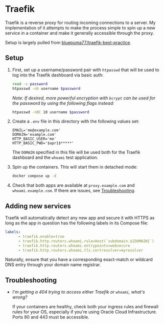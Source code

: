 # Traefik

Traefik is a reverse proxy for routing incoming connections to a server. My implementation of it attempts to make the process simple to spin up a new service in a container and make it generally accessible through the proxy.

Setup is largely pulled from [bluepuma77/traefik-best-practice](https://github.com/bluepuma77/traefik-best-practice/blob/main/docker-traefik-dashboard-letsencrypt/).

## Setup

1) First, set up a username/password pair with `htpasswd` that will be used to log into the Traefik dashboard via basic auth:

    ```bash
    read -s password
    htpasswd -nb username $password
    ```

    *Note: If desired, more powerful encryption with `bcrypt` can be used for the password by using the following flags instead:*

    ```bash
    htpasswd -nBC 10 username $password
    ```

2) Create a `.env` file in this directory with the following values set:

    ```env
    EMAIL='me@example.com'
    DOMAIN='example.com'
    HTTP_BASIC_USER='me'
    HTTP_BASIC_PWD='$apr1$*****'
    ```

    The `DOMAIN` specified in this file will be used both for the Traefik dashboard and the `whoami` test application.

3) Spin up the containers. This will start them in detached mode:

    ```bash
    docker compose up -d
    ```

4) Check that both apps are available at `proxy.example.com` and `whoami.example.com`. If there are issues, see [Troubleshooting](#troubleshooting).

## Adding new services

Traefik will automatically detect any new app and secure it with HTTPS as long as the app in question has the following labels in its Compose file:

```yaml
labels:
      - traefik.enable=true
      - traefik.http.routers.whoami.rule=Host(`subdomain.${DOMAIN}`)
      - traefik.http.routers.whoami.entrypoints=websecure
      - traefik.http.routers.whoami.tls.certresolver=myresolver
```

Naturally, ensure that you have a corresponding exact-match or wildcard DNS entry through your domain name registrar.

## Troubleshooting

- *I'm getting a 404 trying to access either Traefik or `whoami`, what's wrong?*

    If your containers are healthy, check both your ingress rules and firewall rules for your OS, especially if you're using Oracle Cloud Infrastructure. Ports 80 and 443 must be accessible.
